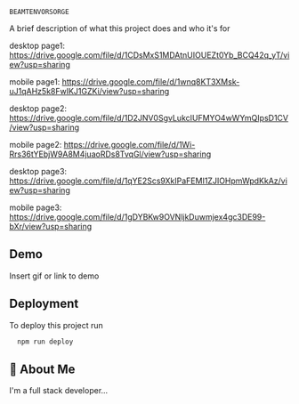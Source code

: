 
    BEAMTENVORSORGE

A brief description of what this project does and who it's for

desktop page1: https://drive.google.com/file/d/1CDsMxS1MDAtnUIOUEZt0Yb_BCQ42q_yT/view?usp=sharing

mobile page1: https://drive.google.com/file/d/1wnq8KT3XMsk-uJ1qAHz5k8FwIKJ1GZKi/view?usp=sharing

desktop page2: https://drive.google.com/file/d/1D2JNV0SgvLukcIUFMYO4wWYmQIpsD1CV/view?usp=sharing

mobile page2: https://drive.google.com/file/d/1Wi-Rrs36tYEbjW9A8M4juaoRDs8TvqGl/view?usp=sharing


desktop page3: https://drive.google.com/file/d/1qYE2Scs9XkIPaFEMI1ZJIOHpmWpdKkAz/view?usp=sharing

mobile page3: https://drive.google.com/file/d/1gDYBKw9OVNljkDuwmjex4gc3DE99-bXr/view?usp=sharing
## Demo

Insert gif or link to demo


## Deployment

To deploy this project run

```bash
  npm run deploy
```


## 🚀 About Me
I'm a full stack developer... 

